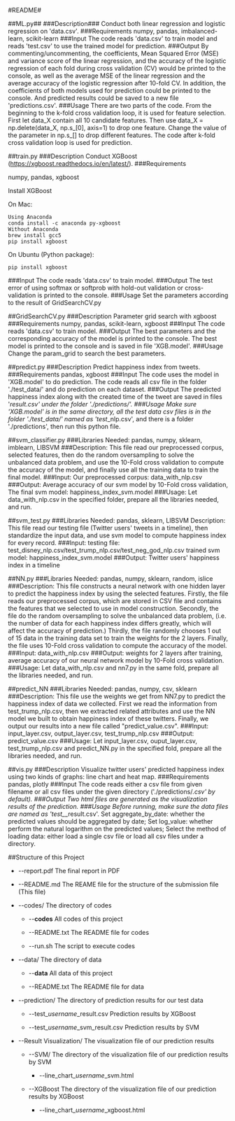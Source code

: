 #README#

##ML.py##
###Description###
Conduct both linear regression and logistic regression on 'data.csv'.
###Requirements
numpy, pandas, imbalanced-learn, scikit-learn
###Input
The code reads 'data.csv' to train model and reads 'test.csv' to use the trained model for prediction.
###Output
By commenting/uncommenting, the coefficients, Mean Squared Error (MSE) and variance score of the linear regression,
and the accuracy of the logistic regression of each fold during cross validation (CV) would be printed to the console,
as well as the average MSE of the linear regression and the average accuracy of the logistic regression after 10-fold
CV. In addition, the coefficients of both models used for prediction could be printed to the console. And predicted
results could be saved to a new file 'predictions.csv'.
###Usage
There are two parts of the code. From the beginning to the k-fold cross validation loop, it is used for feature
selection. First let data_X contain all 10 candidate features. Then use data_X = np.delete(data_X, np.s_[0], axis=1) to
drop one feature. Change the value of the parameter in np.s_[] to drop different features. The code after k-fold cross
validation loop is used for prediction.

##train.py
###Description
Conduct XGBoost (https://xgboost.readthedocs.io/en/latest/).
###Requirements

numpy, pandas, xgboost

Install XGBoost

On Mac:

    Using Anaconda
    conda install -c anaconda py-xgboost
    Without Anaconda
    brew install gcc5
    pip install xgboost

On Ubuntu (Python package):

    pip install xgboost

###Input
The code reads 'data.csv' to train model.
###Output
The test error of using softmax or softprob with hold-out validation or cross-validation is printed to the console.
###Usage
Set the parameters according to the result of GridSearchCV.py

##GridSearchCV.py
###Description
Parameter grid search with xgboost
###Requirements
numpy, pandas, scikit-learn, xgboost
###Input
The code reads 'data.csv' to train model.
###Output
The best parameters and the corresponding accuracy of the model is printed to the console. The best model is printed to
the console and is saved in file 'XGB.model'.
###Usage
Change the param_grid to search the best parameters.

##predict.py
###Description
Predict happiness index from tweets.
###Requirements
pandas, xgboost
###Input
The code uses the model in 'XGB.model' to do prediction. The code reads all csv file in the folder './test_data/' and
do prediction on each dataset.
###Output
The predicted happiness index along with the created time of the tweet are saved in files '*_result.csv' under the
folder './predictions/'.
###Usage
Make sure 'XGB.model' is in the same directory, all the test data csv files is in the folder './test_data/' named
as 'test_*_nlp.csv', and there is a folder './predictions', then run this python file.

##svm_classifier.py
###Libraries Needed:
pandas, numpy, sklearn, imblearn, LIBSVM
###Description:
This file read our preprocessed corpus, selected features, then do the random oversampling to solve the
unbalanced data problem, and use the 10-Fold cross validation to compute the accuracy of the model, and finally use all
the training data to train the final model.
###Input:
Our preprocessed corpus: data_with_nlp.csv
###Output:
Average accuracy of our svm model by 10-Fold cross validation,
The final svm model: happiness_index_svm.model
###Usage:
Let data_with_nlp.csv in the specified folder, prepare all the libraries needed, and run.

##svm_test.py
###Libraries Needed:
pandas, sklearn, LIBSVM
Description: This file read our testing file (Twitter users' tweets in a timeline), then standardize the input data,
and use svm model to compute happiness index for every record.
###Input:
testing file: test_disney_nlp.csv/test_trump_nlp.csv/test_neg_god_nlp.csv
trained svm model: happiness_index_svm.model
###Output:
Twitter users' happiness index in a timeline

##NN.py
###Libraries Needed: 
pandas, numpy, sklearn, random, islice
###Description:
This file constructs a neural network with one hidden layer to predict the happiness index by using the selected features.
Firstly, the file reads our preprocessed corpus, which are stored in CSV file and contains the features that we selected to use in model construction.
Secondly, the file do the random oversampling to solve the unbalanced data problem, (i.e. the number of data for each happiness index differs greatly, which will affect the accuracy of prediction.)
Thirdly, the file randomly chooses 1 out of 15 data in the training data set to train the weights for the 2 layers.
Finally, the file uses 10-Fold cross validation to compute the accuracy of the model.
###Input: 
data_with_nlp.csv
###Output: 
weights for 2 layers after training, average accuracy of our neural network model by 10-Fold cross validation.
###Usage: 
Let data_with_nlp.csv and nn7.py in the same fold, prepare all the libraries needed, and run.

##predict_NN
###Libraries Needed: 
pandas, numpy, csv, sklearn
###Description: 
This file use the weights we get from NN7.py to predict the happiness index of data we collected. First we
read the information from test_trump_nlp.csv, then we extracted related attributes and use the NN model we built to
obtain happiness index of these twitters. Finally, we output our results into a new file called "predict_value.csv".
###Input: 
input_layer.csv, output_layer.csv, test_trump_nlp.csv 
###Output: 
predict_value.csv
###Usage: 
Let input_layer.csv, ouput_layer.csv, test_trump_nlp.csv and predict_NN.py in the specified fold, prepare all the
libraries needed, and run.

##vis.py
###Description
Visualize twitter users' predicted happiness index using two kinds of graphs: line chart and heat map.
###Requirements
pandas, plotly
###Input
The code reads either a csv file from given filename or all csv files under the given directory ('./predictions/*.csv'
by default).
###Output
Two html files are generated as the visualization results of the prediction.
###Usage
Before running, make sure the data files are named as 'test_*_result.csv'.
Set aggregate_by_date: whether the predicted values should be aggregated by date;
Set log_value: whether perform the natural logarithm on the predicted values;
Select the method of loading data: either load a single csv file or load all csv files under a directory.

##Structure of this Project

* --report.pdf                  The final report in PDF

* --README.md                   The REAME file for the structure of the submission file (This file)

* --codes/                  The directory of codes

    *  --**codes**                  All codes of this project

    *  --README.txt             The README file for codes

    *  --run.sh                 The script to execute codes

* --data/                   The directory of data

    *  --**data**                   All data of this project

    *  --README.txt             The README file for data

* --prediction/                 The directory of prediction results for our test data

    *  --test_*username*_result.csv     Prediction results by XGBoost

    *  --test_*username*_svm_result.csv     Prediction results by SVM

* --Result Visualization/           The visualization file of our prediction results

    *  --SVM/                   The directory of the visualization file of our prediction results by SVM
   
        *  --line_chart_*username*_svm.html
   
    *  --XGBoost                    The directory of the visualization file of our prediction results by XGBoost
   
        * --line_chart_*username*_xgboost.html

